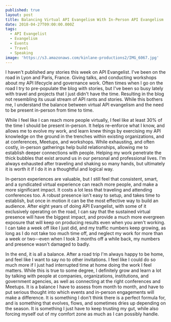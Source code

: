 ```yaml
---
published: true
layout: post
title: Balancing Virtual API Evangelism With In-Person API Evangelism
date: 2018-04-27T09:00:00.000Z
tags:
  - API Evangelist
  - Evangelism
  - Events
  - Travel
  - Speaking
image: 'https://s3.amazonaws.com/kinlane-productions2/IMG_6067.jpg'
---
```

<p></p>I haven't published any stories this week on API Evangelist. I've been on the road in Lyon and Paris, France. Giving talks, and conducting workshops about my API lifecycle and governance work. Often times when I go on the road I try to pre-populate the blog with stories, but I've been so busy lately with travel and projects that I just didn't have the time. Resulting in the blog not resembling its usual stream of API rants and stories. While this bothers me, I understand the balance between virtual API evangelism and the need to be present in-person from time to time.

While I feel like I can reach more people virtually, I feel like at least 30% of the time I should be present in-person. It helps re-enforce what I know, and allows me to evolve my work, and learn knew things by exercising my API knowledge on the ground in the trenches within existing organizations, and at conferences, Meetups, and workshops. While exhausting, and often costly, in-person gatherings help build relationships, allowing me to establish deeper connections with people. Helping my work penetrate the thick bubbles that exist around us in our personal and professional lives. I'm always exhausted after traveling and shaking so many hands, but ultimately it is worth it if I do it in a thoughtful and logical way.

In-person experiences are valuable, but I still feel that consistent, smart, and a syndicated virtual experience can reach more people, and make a more significant impact. It costs a lot less that traveling and attending conferences too. A robust presence isn't easy to setup, and takes time to establish, but once in motion it can be the most effective way to build an audience. After eight years of doing API Evangelist, with some of it exclusively operating on the road, I can say that the sustained virtual presence will have the biggest impact, and provide a much more evergreen exposure that will keep on producing results even when you aren't working. I can take a week off like I just did, and my traffic numbers keep growing, as long as I do not take too much time off, and neglect my work for more than a week or two--even when I took 3 months off a while back, my numbers and presence wasn't damaged to badly.

In the end, it is all a balance. After a road trip I'm always happy to be home, and feel like I want to say no to other invitations. I feel like I could do so much more if I just had interrupted time at home doing the work I feel matters. While this is true to some degree, I definitely grow and learn a lot by talking with people at companies, organizations, institutions, and government agencies, as well as connecting at the right conferences and Meetups. It is a balance I have to assess from month to month, and have to put serious thought into which events and in-person engagements will make a difference. It is something I don't think there is a perfect formula for, and is something that evolves, flows, and sometimes dries up depending on the season. It is something I just have to keep trusting my gut, while also forcing myself out of my comfort zone as much as I can possibly handle.
